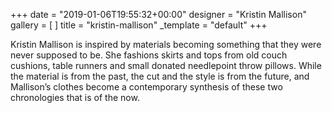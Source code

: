 +++
date = "2019-01-06T19:55:32+00:00"
designer = "Kristin Mallison"
gallery = [ ]
title = "kristin-mallison"
_template = "default"
+++

Kristin Mallison is inspired by materials becoming something that they were never supposed to be. She fashions skirts and tops from old couch cushions, table runners and small donated needlepoint throw pillows. While the material is from the past, the cut and the style is from the future, and Mallison’s clothes become a contemporary synthesis of these two chronologies that is of the now. 
